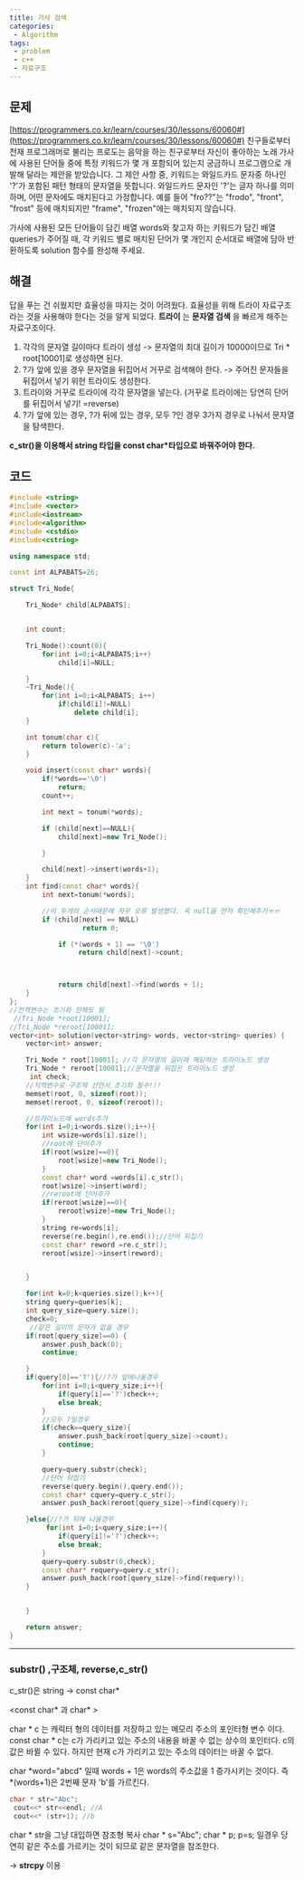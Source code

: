 ```yaml
---
title: 가사 검색
categories:
 - Algorithm
tags:
 - problem
 - c++
 - 자료구조
---
```


## 문제

[https://programmers.co.kr/learn/courses/30/lessons/60060#](https://programmers.co.kr/learn/courses/30/lessons/60060#)
친구들로부터 천재 프로그래머로 불리는 프로도는 음악을 하는 친구로부터 자신이 좋아하는 노래 가사에 사용된 단어들 중에 특정 키워드가 몇 개 포함되어 있는지 궁금하니 프로그램으로 개발해 달라는 제안을 받았습니다.
그 제안 사항 중, 키워드는 와일드카드 문자중 하나인 '?'가 포함된 패턴 형태의 문자열을 뜻합니다. 와일드카드 문자인 '?'는 글자 하나를 의미하며, 어떤 문자에도 매치된다고 가정합니다. 예를 들어 "fro??"는 "frodo", "front", "frost" 등에 매치되지만 "frame", "frozen"에는 매치되지 않습니다.

가사에 사용된 모든 단어들이 담긴 배열 words와 찾고자 하는 키워드가 담긴 배열 queries가 주어질 때, 각 키워드 별로 매치된 단어가 몇 개인지 순서대로 배열에 담아 반환하도록 solution 함수를 완성해 주세요.

## 해결

답을 푸는 건 쉬웠지만 효율성을 따지는 것이 어려웠다.
효율성을 위해 트라이 자료구조라는 것을 사용해야 한다는 것을 알게 되었다.
**트라이** 는 **문자열 검색** 을 빠르게 해주는 자료구조이다.

1. 각각의 문자열 길이마다 트라이 생성
  -> 문자열의 최대 길이가 10000이므로 Tri * root[10001]로 생성하면 된다.
2. ?가 앞에 있을 경우 문자열을 뒤집어서 거꾸로 검색해야 한다.
  -> 주어진 문자들을 뒤집어서 넣기 위헌 트라이도 생성한다.
3. 트라이와 거꾸로 트라이에 각각 문자열을 넣는다. (거꾸로 트라이에는 당연히 단어를 뒤집어서 넣기! =reverse)
4. ?가 앞에 있는 경우, ?가 뒤에 있는 경우, 모두 ?인 경우 3가지 경우로 나눠서 문자열을 탐색한다.

**c_str()을 이용해서 string 타입을 const char*타입으로 바꿔주어야 한다.**

## 코드

```c++
#include <string>
#include <vector>
#include<iostream>
#include<algorithm>
#include <cstdio>
#include<cstring>

using namespace std;

const int ALPABATS=26;

struct Tri_Node{

    Tri_Node* child[ALPABATS];


    int count;

    Tri_Node():count(0){
        for(int i=0;i<ALPABATS;i++)
            child[i]=NULL;

    }
    ~Tri_Node(){
        for(int i=0;i<ALPABATS; i++)
            if(child[i]!=NULL)
                delete child[i];
    }

    int tonum(char c){
        return tolower(c)-'a';
    }

    void insert(const char* words){
        if(*words=='\0')
            return;
        count++;

        int next = tonum(*words);

        if (child[next]==NULL){
            child[next]=new Tri_Node();

        }

        child[next]->insert(words+1);
    }
    int find(const char* words){
        int next=tonum(*words);

        //이 두개의 순서때문에 자꾸 오류 발생했다. 꼭 null을 먼저 확인해주기ㅠㅠ
        if (child[next] == NULL)
			      return 0;

		    if (*(words + 1) == '\0')
			     return child[next]->count;



		    return child[next]->find(words + 1);
    }
};
//전역변수는 초기화 안해도 됨
 //Tri_Node *root[10001];
//Tri_Node *reroot[10001];
vector<int> solution(vector<string> words, vector<string> queries) {
    vector<int> answer;

    Tri_Node * root[10001]; //각 문자열의 길이에 해당하는 트라이노드 생성
    Tri_Node * reroot[10001];//문자열을 뒤집은 트라이노드 생성
     int check;
    //지역변수로 구조체 선언시 초기화 필수!!!
    memset(root, 0, sizeof(root));
    memset(reroot, 0, sizeof(reroot));

    //트라이노드에 words추가
    for(int i=0;i<words.size();i++){
        int wsize=words[i].size();
        //root에 단어추가
        if(root[wsize]==0){
            root[wsize]=new Tri_Node();    
        }
        const char* word =words[i].c_str();
        root[wsize]->insert(word);
        //reroot에 단어추가
        if(reroot[wsize]==0){
            reroot[wsize]=new Tri_Node();    
        }
        string re=words[i];
        reverse(re.begin(),re.end());//단어 뒤집기
        const char* reword =re.c_str();
        reroot[wsize]->insert(reword);


    }

    for(int k=0;k<queries.size();k++){
    string query=queries[k];
    int query_size=query.size();
    check=0;
     //같은 길이의 문자가 없을 경우   
    if(root[query_size]==0) {
        answer.push_back(0);
        continue;

    }
    if(query[0]=='?'){//?가 앞에나올경우
        for(int i=0;i<query_size;i++){
            if(query[i]=='?')check++;
            else break;
        }
        //모두 ?일경우
        if(check==query_size){
            answer.push_back(root[query_size]->count);
            continue;
        }

        query=query.substr(check);
        //단어 뒤집기
        reverse(query.begin(),query.end());
        const char* cquery=query.c_str();
        answer.push_back(reroot[query_size]->find(cquery));

    }else{//?가 뒤에 나올경우
         for(int i=0;i<query_size;i++){
            if(query[i]!='?')check++;
            else break;
        }
        query=query.substr(0,check);
        const char* requery=query.c_str();
        answer.push_back(root[query_size]->find(requery));
    }


    }

    return answer;
}
```

- - -

### substr() ,구조체, reverse,c_str()

c_str()은 string -> const char*

<const char* 과 char* >

char * c 는 캐릭터 형의 데이터를 저장하고 있는 메모리 주소의 포인터형 변수 이다.
const char * c는 c가 가리키고 있는 주소의 내용을 바꿀 수 없는 상수의 포인터다.
c의 값은 바뀔 수 있다.
하지만 현재 c가 가리키고 있는 주소의 데이터는 바꿀 수 없다.

char *word="abcd" 일때
words + 1은 words의 주소값을 1 증가시키는 것이다. 즉 *(words+1)은 2번째 문자 'b'를 가르킨다.

```c++
char * str="Abc";
 cout<<* str<<endl; //A
 cout<<* (str+1); //b
```
char * str을 그냥 대입하면 참조형 복사
char * s="Abc";
char * p;
p=s;
일경우 당연히 같은 주소를 가르키는 것이 되므로 같은 문자열을 참조한다.

-> **strcpy** 이용
